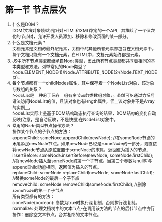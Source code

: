 # 第一节 节点层次
1. 什么是DOM？  
  DOM(文档对象模型)是针对HTML和XML稳定的一个API，其描绘了一个层次化的节点树，允许开发人员添加、移除和修改页面的某一部分。  
2. 什么是文档元素？  
  文档元素是文档的最外层元素，文档中的其他所有元素都包含在文档元素中。  
  每个文档只能有一个文档元素，在HTML中，文档元素始终都是<HTML>元素。  
3. JS中所有节点类型都继承自Node类型，因此所有节点类型都共享着相同的基本类型和方法。列举常见的Node类型？
  Node.ELEMENT_NODE(1)/Node.ATTRIBUTE_NODE(2)/Node.TEXT_NODE(3)...
4. 每个节点都有一个childNodes属性，其中保存着一个NodeList对象，该对象与数组的关系？  
  NodeList是一种用于保存一组有序节点的类数组对象，。虽然可以通过方括号语法访问NodeList的值，且该对象也有length属性，但__该对象并不是Array的实例__。   
  NodeList实际上是基于DOM结构动态执行查询的结果，DOM结构的变化自动反映(注意，是自动反映，不是快照)在NodeList对象中。
5. 常用的Node类型节点操作方法？  
  操作某个节点的子节点的方法：  
    appendChild: someNode.appendChild(newNode); //在someNode节点的末尾添加newNode节点。如果newNode已经是someNode的一部分，则直接将newNode节点从原位置置于someNode的末尾，返回值为插入的节点。  
    insertBefore: someNode.insertBefore(newNode, someNode.firstChild); //将newNode插入至someNode的第一个子节点。当第二个参数为null时与appendChild功能相同，返回值为插入的节点。  
    replaceChild: someNode.replaceChild(newNode, someNode.lastChild); //替换someNode的最后一个子节点  
    removeChild: someNode.removeChild(someNode.firstChild); //删除someNode的第一个子节点  
  所有类型都有的方法：  
    cloneNode(boolean): 参数为true时执行深复制，否则执行浅复制。  
    normalize: 处理文档树中的文本节点-在调用该方法的节点的后代节点中执行操作：删除空文本节点，合并相邻的文本节点。